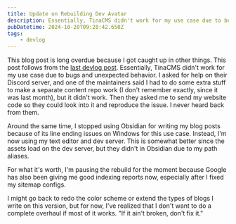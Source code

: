 ```yaml
---
title: Update on Rebuilding Dev Avatar
description: Essentially, TinaCMS didn't work for my use case due to bugs and unexpected behavior. I asked for help on their Discord server, and
pubDatetime: 2024-10-20T09:28:42.650Z
tags:
    - devlog
---
```


This blog post is long overdue because I got caught up in other things. This post follows from the [last devlog post](/posts/rebuilding-devavatar-devlog-1). Essentially, TinaCMS didn't work for my use case due to bugs and unexpected behavior. I asked for help on their Discord server, and one of the maintainers said I had to do some extra stuff to make a separate content repo work (I don't remember exactly, since it was last month), but it didn't work. Then they asked me to send my website code so they could look into it and reproduce the issue. I never heard back from them.

Around the same time, I stopped using Obsidian for writing my blog posts because of its line ending issues on Windows for this use case. Instead, I'm now using my text editor and dev server. This is somewhat better since the assets load on the dev server, but they didn't in Obsidian due to my path aliases.

For what it's worth, I'm pausing the rebuild for the moment because Google has also been giving me good indexing reports now, especially after I fixed my sitemap configs.

I might go back to redo the color scheme or extend the types of blogs I write on this version, but for now, I've realized that I don't want to do a complete overhaul if most of it works. "If it ain't broken, don't fix it."
